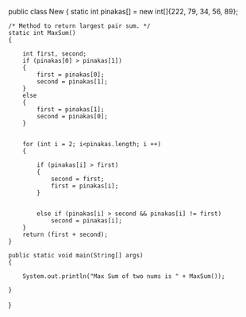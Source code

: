 
public class New {
	static int pinakas[] = new int[]{222, 79, 34, 56, 89};
    
    /* Method to return largest pair sum. */
    static int MaxSum()
    {
        
        int first, second;
        if (pinakas[0] > pinakas[1])
        {
            first = pinakas[0];
            second = pinakas[1];
        }
        else
        {
            first = pinakas[1];
            second = pinakas[0];
        }
      
        
        for (int i = 2; i<pinakas.length; i ++)
        {
            
            if (pinakas[i] > first)
            {
                second = first;
                first = pinakas[i];
            }
      
            
            else if (pinakas[i] > second && pinakas[i] != first)
                second = pinakas[i];
        }
        return (first + second);
    }
    
    public static void main(String[] args) 
    {
         
        System.out.println("Max Sum of two nums is " + MaxSum());
         
    }
}
